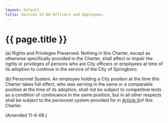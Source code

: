 ```yaml
---
layout: default 
title: Section 13.06 Officers and Employees.
---
```


{{ page.title }}
================

​(a) Rights and Privileges Preserved. Nothing in this Charter, except as
otherwise specifically provided in the Charter, shall affect or impair
the rights or privileges of persons who are City officers or employees
at time of its adoption to continue in the service of the City of
Springboro.

​(b) Personnel System. An employee holding a City position at the time
this Charter takes full effect, who was serving in the same or a
comparable position at the time of its adoption, shall not be subject to
competitive tests as a condition of continuance in the same position,
but in all other respects shall be subject to the personnel system
provided for in [Article X](14679bde.html)of this Charter.

(Amended 11-4-08.)
